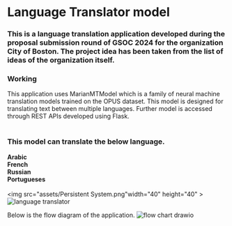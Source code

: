 # Language Translator model
### This is a language translation application developed during the proposal submission round of GSOC 2024 for the  organization City of Boston. The project idea has been taken from the list of ideas of the organization itself. ###
### Working ###
This application uses MarianMTModel which is a family of neural machine translation models trained on the OPUS dataset. This model is designed for translating text between multiple languages. Further model is  accessed through REST APIs developed using Flask.<br><br>

### This model can translate the below language. ### 
<b>Arabic</b><br>
<b>French</b><br>
<b>Russian</b><br>
<b>Portugueses</b><br><br>
<img src="assets/Persistent System.png"width="40" height="40" >
![language translator](https://github.com/AntimaDwivedi/311-app-GSOC-2024/assets/56269029/694373d4-8a2f-490c-b4dd-aa76c1d28213)



Below is the flow diagram of the application.
![flow chart drawio](https://github.com/AntimaDwivedi/311-app-GSOC-2024/assets/56269029/c65910ff-60a5-4c07-8010-d8f7f403cb9c)

